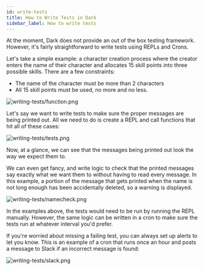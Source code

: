 ```yaml
---
id: write-tests
title: How to Write Tests in Dark
sidebar_label: How to write tests
---
```


At the moment, Dark does not provide an out of the box testing framework.
However, it's fairly straightforward to write tests using REPLs and Crons.

Let's take a simple example: a character creation process where the creator
enters the name of their character and allocates 15 skill points into three
possible skills. There are a few constraints:

- The name of the character must be more than 2 characters
- All 15 skill points must be used, no more and no less.

![writing-tests/function.png](/img/writing-tests/function.png)

Let's say we want to write tests to make sure the proper messages are being
printed out. All we need to do is create a REPL and call functions that hit all
of these cases:

![writing-tests/tests.png](/img/writing-tests/tests.png)

Now, at a glance, we can see that the messages being printed out look the way we
expect them to.

We can even get fancy, and write logic to check that the printed messages say
exactly what we want them to without having to read every message. In this
example, a portion of the message that gets printed when the name is not long
enough has been accidentally deleted, so a warning is displayed.

![writing-tests/namecheck.png](/img/writing-tests/namecheck.png)

In the examples above, the tests would need to be run by running the REPL
manually. However, the same logic can be written in a cron to make sure the
tests run at whatever interval you'd prefer.

If you're worried about missing a failing test, you can always set up alerts to
let you know. This is an example of a cron that runs once an hour and posts a
message to Slack if an incorrect message is found:

![writing-tests/slack.png](/img/writing-tests/slack.png)
